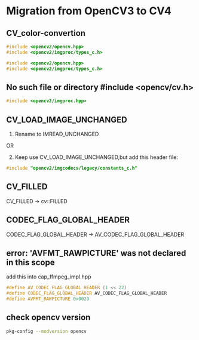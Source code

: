 # Migration from OpenCV3 to CV4

## CV_color-convertion
```c++
#include <opencv2/opencv.hpp>
#include <opencv2/imgproc/types_c.h>

#include <opencv2/opencv.hpp>
#include <opencv2/imgproc/types_c.h>
```


## No such file or directory #include <opencv/cv.h>

```cpp
#include <opencv2/imgproc.hpp>
```

## CV_LOAD_IMAGE_UNCHANGED

1. Rename to IMREAD_UNCHANGED

OR 

2. Keep use CV_LOAD_IMAGE_UNCHANGED,but add this header file:

```cpp
#include "opencv2/imgcodecs/legacy/constants_c.h" 
```

## CV_FILLED

CV_FILLED -> cv::FILLED

## CODEC_FLAG_GLOBAL_HEADER

CODEC_FLAG_GLOBAL_HEADER -> AV_CODEC_FLAG_GLOBAL_HEADER

## error: 'AVFMT_RAWPICTURE' was not declared in this scope

add this into cap_ffmpeg_impl.hpp

```cpp
#define AV_CODEC_FLAG_GLOBAL_HEADER (1 << 22)
#define CODEC_FLAG_GLOBAL_HEADER AV_CODEC_FLAG_GLOBAL_HEADER
#define AVFMT_RAWPICTURE 0x0020
```


## check opencv version

```bash
pkg-config --modversion opencv
```